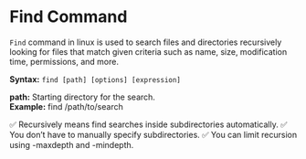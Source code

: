 # Find Command

`Find` command in linux is used to search files and directories recursively looking for files that match given criteria such as name, size, modification time, permissions, and more.

**Syntax:**
`find [path] [options] [expression]`

**path:** Starting directory for the search.<br>
**Example:** find /path/to/search<br>

✅ Recursively means find searches inside subdirectories automatically.
✅ You don’t have to manually specify subdirectories.
✅ You can limit recursion using -maxdepth and -mindepth.
